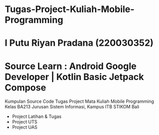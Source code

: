 # Tugas-Project-Kuliah-Mobile-Programming
# I Putu Riyan Pradana (220030352)

# Source Learn : Android Google Developer | Kotlin Basic Jetpack Compose

Kumpulan Source Code Tugas Project Mata Kuliah Mobile Programming Kelas BA213
Jurusan Sistem Informasi, Kampus ITB STIKOM Bali
- Project Latihan & Tugas
- Project UTS
- Project UAS
